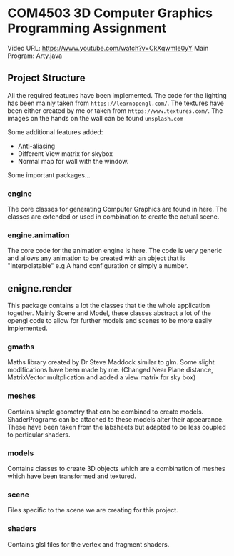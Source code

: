 # COM4503 3D Computer Graphics Programming Assignment

Video URL: https://www.youtube.com/watch?v=CkXqwmIe0yY
Main Program: Arty.java

## Project Structure

All the required features have been implemented. The code for the lighting has been mainly taken from `https://learnopengl.com/`.
The textures have been either created by me or taken from `https://www.textures.com/`. The images on the hands on the wall can be found `unsplash.com`

Some additional features added:
- Anti-aliasing
- Different View matrix for skybox
- Normal map for wall with the window.

Some important packages...

### engine
The core classes for generating Computer Graphics are found in here. The classes
are extended or used in combination to create the actual scene.

### engine.animation
The core code for the animation engine is here. The code is very generic and allows any animation to be
created with an object that is "Interpolatable" e.g A hand configuration or simply a number.

## enigne.render
This package contains a lot the classes that tie the whole application together. Mainly Scene and Model, these classes abstract
a lot of the opengl code to allow for further models and scenes to be more easily implemented.

### gmaths
Maths library created by Dr Steve Maddock similar to glm. Some slight modifications have
been made by me. (Changed Near Plane distance, MatrixVector multplication and added a view matrix for sky box)

### meshes
Contains simple geometry that can be combined to create models. ShaderPrograms can be attached
to these models alter their appearance. These have been taken from the labsheets but adapted to be less coupled to perticular shaders.

### models
Contains classes to create 3D objects which are a combination of meshes which have been transformed and textured.

### scene
Files specific to the scene we are creating for this project.

### shaders
Contains glsl files for the vertex and fragment shaders.
